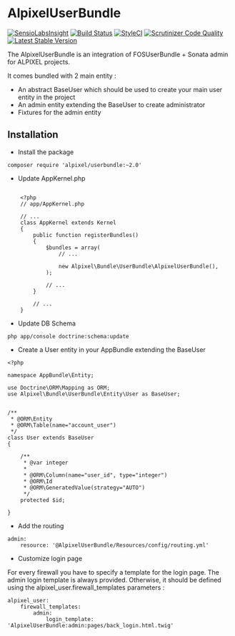 AlpixelUserBundle
===========

[![SensioLabsInsight](https://insight.sensiolabs.com/projects/803e613c-6e74-4774-9bec-e529adbdb27e/mini.png)](https://insight.sensiolabs.com/projects/803e613c-6e74-4774-9bec-e529adbdb27e)
[![Build Status](https://travis-ci.org/alpixel/AlpixelUserBundle.svg?branch=master)](https://travis-ci.org/alpixel/AlpixelUserBundle)
[![StyleCI](https://styleci.io/repos/50039486/shield)](https://styleci.io/repos/50039486)
[![Scrutinizer Code Quality](https://scrutinizer-ci.com/g/alpixel/AlpixelUserBundle/badges/quality-score.png?b=master)](https://scrutinizer-ci.com/g/alpixel/AlpixelUserBundle/?branch=master)
[![Latest Stable Version](https://poser.pugx.org/alpixel/userbundle/v/stable)](https://packagist.org/packages/alpixel/userbundle)


The AlpixelUserBundle is an integration of FOSUserBundle + Sonata admin for ALPIXEL
projects.

It comes bundled with 2 main entity :
- An abstract BaseUser which should be used to create your main user entity in the project
- An admin entity extending the BaseUser to create administrator
- Fixtures for the admin entity

## Installation


* Install the package
```
composer require 'alpixel/userbundle:~2.0'
```


* Update AppKernel.php
```

    <?php
    // app/AppKernel.php

    // ...
    class AppKernel extends Kernel
    {
        public function registerBundles()
        {
            $bundles = array(
                // ...

                new Alpixel\Bundle\UserBundle\AlpixelUserBundle(),
            );

            // ...
        }

        // ...
    }
```

* Update DB Schema

```
php app/console doctrine:schema:update
```

* Create a User entity in your AppBundle extending the BaseUser

```
<?php

namespace AppBundle\Entity;

use Doctrine\ORM\Mapping as ORM;
use Alpixel\Bundle\UserBundle\Entity\User as BaseUser;


/**
 * @ORM\Entity
 * @ORM\Table(name="account_user")
 */
class User extends BaseUser
{

    /**
     * @var integer
     *
     * @ORM\Column(name="user_id", type="integer")
     * @ORM\Id
     * @ORM\GeneratedValue(strategy="AUTO")
     */
    protected $id;

}
```


* Add the routing

```
admin:
    resource: '@AlpixelUserBundle/Resources/config/routing.yml'
```


* Customize login page

For every firewall you have to specify a template for the login page. The admin login template is always provided.
Otherwise, it should be defined using the alpixel_user.firewall_templates parameters :

```
alpixel_user:
    firewall_templates:
        admin:
            login_template: 'AlpixelUserBundle:admin:pages/back_login.html.twig'

```
